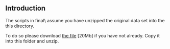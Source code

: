 ## Introduction

The scripts in final\ assume you have unzipped the original data set into the this directory.

To do so please download <a href="https://d396qusza40orc.cloudfront.net/exdata%2Fdata%2Fhousehold_power_consumption.zip">the file</a> [20Mb] if you have not already. Copy it into this folder and unzip.
